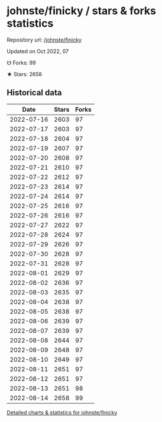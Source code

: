 # johnste/finicky / stars & forks statistics

Repository url: [/johnste/finicky](https://github.com/johnste/finicky)

Updated on Oct 2022, 07

☋ Forks: 99

★ Stars: 2658

## Historical data
| Date | Stars | Forks |
|------|-------|-------|
| 2022-07-16 | 2603 | 97 | 
| 2022-07-17 | 2603 | 97 | 
| 2022-07-18 | 2604 | 97 | 
| 2022-07-19 | 2607 | 97 | 
| 2022-07-20 | 2608 | 97 | 
| 2022-07-21 | 2610 | 97 | 
| 2022-07-22 | 2612 | 97 | 
| 2022-07-23 | 2614 | 97 | 
| 2022-07-24 | 2614 | 97 | 
| 2022-07-25 | 2616 | 97 | 
| 2022-07-26 | 2616 | 97 | 
| 2022-07-27 | 2622 | 97 | 
| 2022-07-28 | 2624 | 97 | 
| 2022-07-29 | 2626 | 97 | 
| 2022-07-30 | 2628 | 97 | 
| 2022-07-31 | 2628 | 97 | 
| 2022-08-01 | 2629 | 97 | 
| 2022-08-02 | 2636 | 97 | 
| 2022-08-03 | 2635 | 97 | 
| 2022-08-04 | 2638 | 97 | 
| 2022-08-05 | 2638 | 97 | 
| 2022-08-06 | 2639 | 97 | 
| 2022-08-07 | 2639 | 97 | 
| 2022-08-08 | 2644 | 97 | 
| 2022-08-09 | 2648 | 97 | 
| 2022-08-10 | 2649 | 97 | 
| 2022-08-11 | 2651 | 97 | 
| 2022-08-12 | 2651 | 97 | 
| 2022-08-13 | 2651 | 98 | 
| 2022-08-14 | 2658 | 99 | 


[Detailed charts & statistics for johnste/finicky](https://reviewgithub.com/rep/johnste/finicky)
